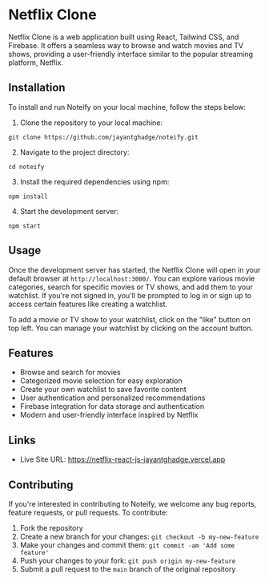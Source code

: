 # Netflix Clone

Netflix Clone is a web application built using React, Tailwind CSS, and Firebase. It offers a seamless way to browse and watch movies and TV shows, providing a user-friendly interface similar to the popular streaming platform, Netflix.


## Installation

To install and run Noteify on your local machine, follow the steps below:

1. Clone the repository to your local machine:
```
git clone https://github.com/jayantghadge/noteify.git
```

2. Navigate to the project directory:
```
cd noteify
```

3. Install the required dependencies using npm:
```
npm install
```

4. Start the development server:
```
npm start
```


## Usage

Once the development server has started, the Netflix Clone will open in your default browser at `http://localhost:3000/`. You can explore various movie categories, search for specific movies or TV shows, and add them to your watchlist. If you're not signed in, you'll be prompted to log in or sign up to access certain features like creating a watchlist.

To add a movie or TV show to your watchlist, click on the "like" button on top left. You can manage your watchlist by clicking on the account button.


## Features

- Browse and search for movies
- Categorized movie selection for easy exploration
- Create your own watchlist to save favorite content
- User authentication and personalized recommendations
- Firebase integration for data storage and authentication
- Modern and user-friendly interface inspired by Netflix

## Links
- Live Site URL: https://netflix-react-js-jayantghadge.vercel.app
## Contributing

If you're interested in contributing to Noteify, we welcome any bug reports, feature requests, or pull requests. To contribute:

1. Fork the repository
2. Create a new branch for your changes: `git checkout -b my-new-feature`
3. Make your changes and commit them: `git commit -am 'Add some feature'`
4. Push your changes to your fork: `git push origin my-new-feature`
5. Submit a pull request to the `main` branch of the original repository

